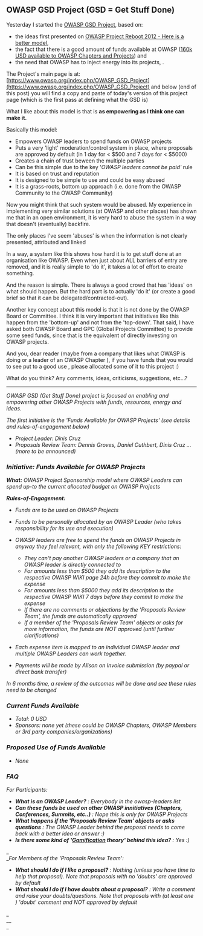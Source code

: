 ##  OWASP GSD Project (GSD = Get Stuff Done) 

Yesterday I started the [OWASP GSD Project](https://www.owasp.org/index.php/OWASP_GSD_Project), based on:  


  * the ideas first presented on [OWASP Project Reboot 2012 - Here is a better model](http://diniscruz.blogspot.co.uk/2012/04/owasp-project-reboot-2012-here-is.html),
  * the fact that there is a good amount of funds available at OWASP ([160k USD available to OWASP Chapters and Projects](http://diniscruz.blogspot.co.uk/2012/04/160k-usd-available-to-owasp-chapters.html)) and 
  * the need that OWASP has to inject energy into its projects, .

The Project's main page is at: [https://www.owasp.org/index.php/OWASP_GSD_Project](https://www.owasp.org/index.php/OWASP_GSD_Project)  and below (end of this post) you will find a copy and paste of today's version of this project page (which is the first pass at defining what the GSD is)

  
What I like about this model is that is **as empowering as I think one can make it.**

Basically this model:

  * Empowers OWASP leaders to spend funds on OWASP projects
  * Puts a very 'light' moderation/control system in place, where proposals are approved by default  (in 1 day for < $500  and 7 days for < $5000)
  * Creates a chain of trust beween the multiple parties
  * Can be this simple due to the key '_OWASP leaders cannot be paid'_ rule
  * It is based on trust and reputation
  * It is designed to be simple to use and could be easy abused
  * It is a grass-roots, bottom up approach (i.e. done from the OWASP Community to the OWASP Community)

  
Now you might think that such system would be abused. My experience in implementing very similar solutions (at OWASP and other places) has shown me that in an open environment, it is very hard to abuse the system in a way that doesn't (eventually) backfire.

The only places I've seem 'abuses' is when the information is not clearly presented, attributed and linked

In a way, a system like this shows how hard it is to get stuff done at an organisation like OWASP. Even when just about ALL barriers of entry are removed, and it is really simple to 'do it',  it takes a lot of effort to create something.

And the reason is simple. There is always a good crowd that has 'ideas' on what should happen. But the hard part is to actually 'do it' (or create a good brief so that it can be delegated/contracted-out).

Another key concept about this model is that it is not done by the OWASP Board or Committee. I think it is very important that initiatives like this happen from the 'bottom-up' and not from the 'top-down'. That said, I have asked both OWASP Board and GPC (Global Projects Committee) to provide some seed funds, since that is the equivalent of directly investing on OWASP projects.

And you, dear reader (maybe from a company that likes what OWASP is doing or a leader of an OWASP Chapter ),  if you have funds that you would to see put to a good use , please allocated some of it to this project :)

What do you think? Any comments, ideas, criticisms, suggestions, etc...?

------------------

_OWASP GSD (Get Stuff Done) project is focused on enabling and empowering other OWASP Projects with funds, resources, energy and ideas._

_The first initiative is the 'Funds Available for OWASP Projects' (see details and rules-of-engagement below)_

  * _Project Leader: Dinis Cruz_
  * _Proposals Review Team: Dennis Groves, Daniel Cuthbert, Dinis Cruz ... (more to be announced)_

###  _Initiative: Funds Available for OWASP Projects_

_**What:** OWASP Project Sponsorship model where OWASP Leaders can spend up-to the current allocated budget on OWASP Projects_

**_Rules-of-Engagement:_**

  * _Funds are to be used on OWASP Projects_
  * _Funds to be personally allocated by an OWASP Leader (who takes responsibility for its use and execution)_
  * _OWASP leaders are free to spend the funds on OWASP Projects in anyway they feel relevant, with only the following KEY restrictions:_

    * _They can't pay another OWASP leaders or a company that an OWASP leader is directly connected to_
    * _For amounts less than $500 they add its description to the respective OWASP WIKI page 24h before they commit to make the expense_
    * _For amounts less than $5000 they add its description to the respective OWASP WIKI 7 days before they commit to make the expense_
    * _If there are no comments or objections by the 'Proposals Review Team', the funds are automatically approved_
    * _If a member of the 'Proposals Review Team' objects or asks for more information, the funds are NOT approved (until further clarifications)_

  * _Each expense item is mapped to an individual OWASP leader and multiple OWASP Leaders can work together._
  * _Payments will be made by Alison on Invoice submission (by paypal or direct bank transfer)_

_In 6 months time, a review of the outcomes will be done and see these rules need to be changed_

###  _Current Funds Available_

  * _Total: 0 USD_
  * _Sponsors: none yet (these could be OWASP Chapters, OWASP Members or 3rd party companies/organizations)_

###  _Proposed Use of Funds Available_

  * _None_

###  _FAQ_

_For Participants:_

  * _**What is an OWASP Leader?** : Everybody in the owasp-leaders list_
  * _**Can these funds be used on other OWASP innitiatives (Chapters, Conferences, Summits, etc..)** : Nope this is only for OWASP Projects_
  * _**What happens if the 'Proposals Review Team' objects or asks questions** : The OWASP Leader behind the proposal needs to come back with a better idea or answer :)_
  * _**Is there some kind of '[Gamification](http://en.wikipedia.org/wiki/Gamification) theory' behind this idea?** : Yes :)_

_  
__For Members of the 'Proposals Review Team':_

  * _**What should I do if I like a proposal?** : Nothing (unless you have time to help that proposal). Note that proposals with no 'doubts' are approved by default_
  * _**What should I do if I have doubts about a proposal?** : Write a comment and raise your doubts/questions. Note that proposals with (at least one ) 'doubt' comment and NOT approved by default_

_  
__  
_  

